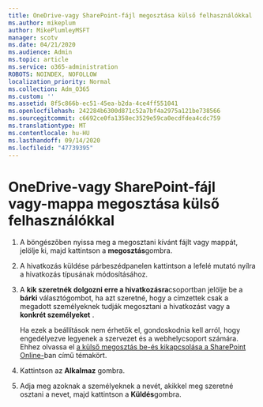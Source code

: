 ```yaml
---
title: OneDrive-vagy SharePoint-fájl megosztása külső felhasználókkal
ms.author: mikeplum
author: MikePlumleyMSFT
manager: scotv
ms.date: 04/21/2020
ms.audience: Admin
ms.topic: article
ms.service: o365-administration
ROBOTS: NOINDEX, NOFOLLOW
localization_priority: Normal
ms.collection: Adm_O365
ms.custom: ''
ms.assetid: 8f5c866b-ec51-45ea-b2da-4ce4ff551041
ms.openlocfilehash: 242284b6300d871c52a7bf4a2975a121be738566
ms.sourcegitcommit: c6692ce0fa1358ec3529e59ca0ecdfdea4cdc759
ms.translationtype: MT
ms.contentlocale: hu-HU
ms.lasthandoff: 09/14/2020
ms.locfileid: "47739395"
---
```

# <a name="share-a-onedrive-or-sharepoint-file-or-folder-with-external-users"></a>OneDrive-vagy SharePoint-fájl vagy-mappa megosztása külső felhasználókkal

1. A böngészőben nyissa meg a megosztani kívánt fájlt vagy mappát, jelölje ki, majd kattintson a **megosztás**gombra.
    
2. A hivatkozás küldése párbeszédpanelen kattintson a lefelé mutató nyílra a hivatkozás típusának módosításához.
    
3. A **kik szeretnék dolgozni erre a hivatkozásra**csoportban jelölje be a **bárki** választógombot, ha azt szeretné, hogy a címzettek csak a megadott személyeknek tudják megosztani a hivatkozást vagy a **konkrét személyeket** . 
    
    Ha ezek a beállítások nem érhetők el, gondoskodnia kell arról, hogy engedélyezve legyenek a szervezet és a webhelycsoport számára. Ehhez olvassa el [a külső megosztás be-és kikapcsolása a SharePoint Online-](https://go.microsoft.com/fwlink/?linkid=866426)ban című témakört.
    
4. Kattintson az **Alkalmaz** gombra.
    
5. Adja meg azoknak a személyeknek a nevét, akikkel meg szeretné osztani a nevet, majd kattintson a **Küldés**gombra.
    

